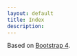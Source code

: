 ```yaml
---
layout: default
title: Index
description:
---
```


Based on <a href="https://getbootstrap.com/">Bootstrap 4</a>.
